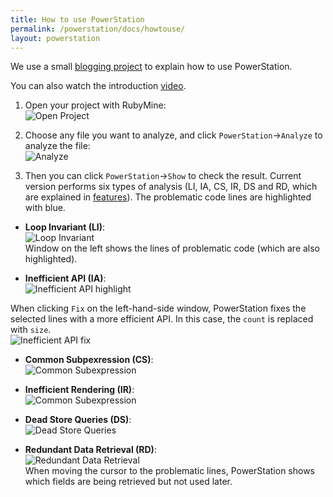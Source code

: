 ```yaml
---
title: How to use PowerStation
permalink: /powerstation/docs/howtouse/
layout: powerstation
---
```


<div class="container" markdown="1">
<div class="row" markdown="1">
<div class="col-md-12" markdown="1">

We use a small [blogging project](https://github.com/jwyoung1818/blog) to explain how to use PowerStation.

You can also watch the introduction [video](http://bit.ly/panorama_tutorial).

1. Open your project with RubyMine:<br/>
![Open Project](../../screenshots/load_project.png)<br/>

2. Choose any file you want to analyze, and click `PowerStation`->`Analyze` to analyze the file:<br/>
![Analyze](../../screenshots/navigate.png)<br/>

3. Then you can click `PowerStation`->`Show` to check the result. Current version performs six types of analysis (LI, IA, CS, IR, DS and RD, which are explained in [features](../features/)). The problematic code lines are highlighted with blue.

* **Loop Invariant (LI)**:<br/>
![Loop Invariant](../../screenshots/loop_invariant.png)<br/>
Window on the left shows the lines of problematic code (which are also highlighted).

* **Inefficient API (IA)**:<br/>
![Inefficient API highlight](../../screenshots/inefficient_api_before.png)<br/>

When clicking `Fix` on the left-hand-side window, PowerStation fixes the selected lines with a more efficient API. In this case, the `count` is replaced with `size`.<br/>
![Inefficient API fix](../../screenshots/inefficient_api_after.png)<br/>

* **Common Subpexression (CS)**:<br/>
![Common Subexpression](../../screenshots/common_subexpr.png)<br/>

* **Inefficient Rendering (IR)**:<br/>
![Common Subexpression](../../screenshots/inefficient_render.png)<br/>

* **Dead Store Queries (DS)**:<br/>
![Dead Store Queries](../../screenshots/dead_store.png)<br/>

* **Redundant Data Retrieval (RD)**:<br/>
![Redundant Data Retrieval](../../screenshots/redundant_retrieval.png)<br/>
When moving the cursor to the problematic lines, PowerStation shows which fields are being retrieved but not used later.

</div>
</div>
</div>
